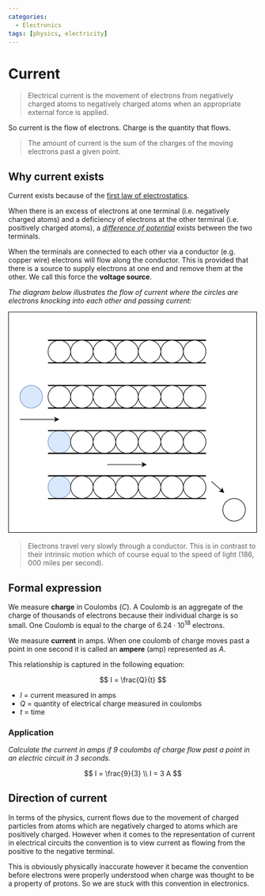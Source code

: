 ```yaml
---
categories:
  - Electronics
tags: [physics, electricity]
---
```


# Current

> Electrical current is the movement of electrons from negatively charged atoms to negatively charged atoms when an appropriate external force is applied.

So current is the flow of electrons. Charge is the quantity that flows.

> The amount of current is the sum of the charges of the moving electrons past a given point.

## Why current exists

Current exists because of the [first law of electrostatics](/Electronics/Physics_of_electricity/Coulombs_Laws.md).

When there is an excess of electrons at one terminal (i.e. negatively charged atoms) and a deficiency of electrons at the other terminal (i.e. positively charged atoms), a [_difference of potential_](/Electronics/Voltage.md) exists between the two terminals.

When the terminals are connected to each other via a conductor (e.g. copper wire) electrons will flow along the conductor. This is provided that there is a source to supply electrons at one end and remove them at the other. We call this force the **voltage source**.

_The diagram below illustrates the flow of current where the circles are electrons knocking into each other and passing current:_

![](/img/charge-cylinder.svg)

> Electrons travel very slowly through a conductor. This is in contrast to their intrinsic motion which of course equal to the speed of light (186, 000 miles per second).

## Formal expression

We measure **charge** in Coulombs ($C$). A Coulomb is an aggregate of the charge of thousands of electrons because their individual charge is so small.
One Coulomb is equal to the charge of $6.24 \cdot 10 ^{18}$ electrons.

We measure **current** in amps. When one coulomb of charge moves past a point in one second it is called an **ampere** (amp) represented as $A$.

This relationship is captured in the following equation:

$$
I = \frac{Q}{t}
$$

- $I$ = current measured in amps
- $Q$ = quantity of electrical charge measured in coulombs
- $t$ = time

### Application

_Calculate the current in amps if 9 coulombs of charge flow past a point in an electric circuit in 3 seconds._

$$
I = \frac{9}{3} \\
I = 3  A
$$

## Direction of current

In terms of the physics, current flows due to the movement of charged particles from atoms which are negatively charged to atoms which are positively charged. However when it comes to the representation of current in electrical circuits the convention is to view current as flowing from the positive to the negative terminal.

This is obviously physically inaccurate however it became the convention before electrons were properly understood when charge was thought to be a property of protons. So we are stuck with this convention in electronics.
